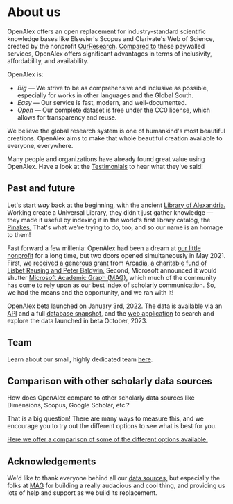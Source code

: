# About us

OpenAlex offers an open replacement for industry-standard scientific knowledge bases like Elsevier's Scopus and Clarivate's Web of Science, created by the nonprofit [OurResearch](../README.md#who-are-we). [Compared to](https://openalex.org/about#comparison) these paywalled services, OpenAlex offers significant advantages in terms of inclusivity, affordability, and availability.

OpenAlex is:

* _Big —_ We strive to be as comprehensive and inclusive as possible, especially for works in other languages and the Global South.
* _Easy —_ Our service is fast, modern, and well-documented.
* _Open —_ Our complete dataset is free under the CC0 license, which allows for transparency and reuse.

We believe the global research system is one of humankind's most beautiful creations. OpenAlex aims to make that whole beautiful creation available to everyone, everywhere.

Many people and organizations have already found great value using OpenAlex. Have a look at the [Testimonials](https://openalex.org/testimonials) to hear what they've said!

## Past and future

Let's start _way_ back at the beginning, with the ancient [Library of Alexandria.](https://en.wikipedia.org/wiki/Library\_of\_Alexandria) Working create a Universal Library, they didn't just gather knowledge — they made it useful by indexing it in the world's first library catalog, the [Pinakes.](https://en.wikipedia.org/wiki/Pinakes) That's what we're trying to do, too, and so our name is an homage to them!

Fast forward a few millenia: OpenAlex had been a dream at [our little nonprofit](https://ourresearch.org) for a long time, but two doors opened simultaneously in May 2021. First, [we received a generous grant](https://blog.ourresearch.org/arcadia-2021-grant/) from [Arcadia, a charitable fund of Lisbet Rausing and Peter Baldwin.](https://www.arcadiafund.org.uk/) Second, Microsoft announced it would shutter [Microsoft Academic Graph (MAG),](https://www.microsoft.com/en-us/research/project/microsoft-academic-graph/) which much of the community has come to rely upon as our best index of scholarly communication. So, we had the means and the opportunity, and we ran with it!

OpenAlex beta launched on January 3rd, 2022. The data is available via an [API](https://docs.openalex.org/) and a full [database snapshot](https://docs.openalex.org/download-all-data/openalex-snapshot), and the [web application](https://openalex.org) to search and explore the data launched in beta October, 2023.

## Team

Learn about our small, highly dedicated team [here](http://ourresearch.org/team).

## Comparison with other scholarly data sources

How does OpenAlex compare to other scholarly data sources like Dimensions, Scopus, Google Scholar, etc.?

That is a big question! There are many ways to measure this, and we encourage you to try out the different options to see what is best for you.

[Here we offer a comparison of some of the different options available.](./coverage.md)

## Acknowledgements

We'd like to thank everyone behind all our [data sources,](https://openalex.org/about#sources) but especially the folks at [MAG](https://aka.ms/msracad) for building a really audacious and cool thing, and providing us lots of help and support as we build its replacement.
